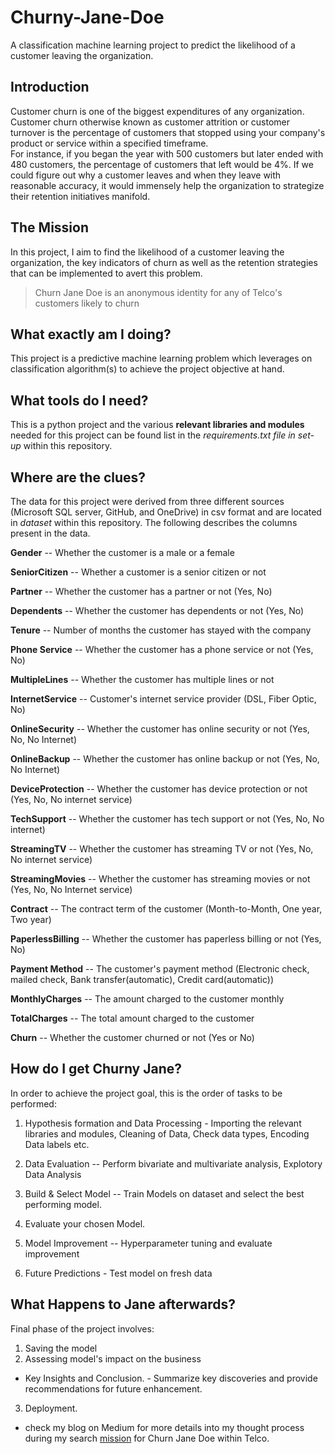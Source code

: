 # Churny-Jane-Doe
A classification machine learning project to predict the likelihood of a customer leaving the organization.

## Introduction
Customer churn is one of the biggest expenditures of any
organization. Customer churn otherwise known as customer attrition or
customer turnover is the percentage of customers that stopped using your
company\'s product or service within a specified timeframe.\
For instance, if you began the year with 500 customers but later ended
with 480 customers, the percentage of customers that left would be 4%.
If we could figure out why a customer leaves and when they leave with
reasonable accuracy, it would immensely help the organization to
strategize their retention initiatives manifold.

## The Mission
In this project, I aim to find the likelihood of a customer leaving the
organization, the key indicators of churn as well as the retention
strategies that can be implemented to avert this problem.

> Churn Jane Doe is an anonymous identity for any of Telco's customers likely to churn

## What exactly am I doing?
This project is a predictive machine learning problem which leverages on classification algorithm(s) to achieve the project objective at hand.

## What tools do I need?
This is a python project and the various **relevant libraries and modules** needed for this project can be found list in the *requirements.txt file in set- up* within this repository.

## Where are the clues?
The data for this project were derived from three different sources (Microsoft SQL server, GitHub, and OneDrive)  in csv format and are located in *dataset* within this repository. The following describes
the columns present in the data.

**Gender** -- Whether the customer is a male or a female

**SeniorCitizen** -- Whether a customer is a senior citizen or not

**Partner** -- Whether the customer has a partner or not (Yes, No)

**Dependents** -- Whether the customer has dependents or not (Yes, No)

**Tenure** -- Number of months the customer has stayed with the company

**Phone Service** -- Whether the customer has a phone service or not
(Yes, No)

**MultipleLines** -- Whether the customer has multiple lines or not

**InternetService** -- Customer's internet service provider (DSL, Fiber
Optic, No)

**OnlineSecurity** -- Whether the customer has online security or not
(Yes, No, No Internet)

**OnlineBackup** -- Whether the customer has online backup or not (Yes,
No, No Internet)

**DeviceProtection** -- Whether the customer has device protection or
not (Yes, No, No internet service)

**TechSupport** -- Whether the customer has tech support or not (Yes,
No, No internet)

**StreamingTV** -- Whether the customer has streaming TV or not (Yes,
No, No internet service)

**StreamingMovies** -- Whether the customer has streaming movies or not
(Yes, No, No Internet service)

**Contract** -- The contract term of the customer (Month-to-Month, One
year, Two year)

**PaperlessBilling** -- Whether the customer has paperless billing or
not (Yes, No)

**Payment Method** -- The customer's payment method (Electronic check,
mailed check, Bank transfer(automatic), Credit card(automatic))

**MonthlyCharges** -- The amount charged to the customer monthly

**TotalCharges** -- The total amount charged to the customer

**Churn** -- Whether the customer churned or not (Yes or No)

## How do I get Churny Jane?
In order to achieve the project goal, this is the order of tasks to be performed:

1.  Hypothesis formation and Data Processing - Importing the relevant libraries and modules,
    Cleaning of Data, Check data types, Encoding Data labels etc.

2.  Data Evaluation -- Perform bivariate and multivariate analysis, Explotory Data Analysis

3.  Build & Select Model -- Train Models on dataset and select the best
    performing model.

4.  Evaluate your chosen Model.

5.  Model Improvement -- Hyperparameter tuning and evaluate improvement

6.  Future Predictions - Test model on fresh data


## What Happens to Jane afterwards?
Final phase of the project involves:
1. Saving the model
2. Assessing model's impact on the business
- Key Insights and Conclusion. - Summarize key discoveries and provide recommendations for future enhancement.
3. Deployment.
- check my blog on Medium for more details into my thought process during my search [mission](https://medium.com/@pamelakushika/whos-leaving-next-097b2c5b3da1) for Churn Jane Doe within Telco.

